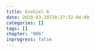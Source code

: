 ```yaml
---
title: Ezekiel 6
date: 2020-03-28T20:27:52-04:00
categories: []
tags: []
chapter: "006"
inprogress: false
---
```


